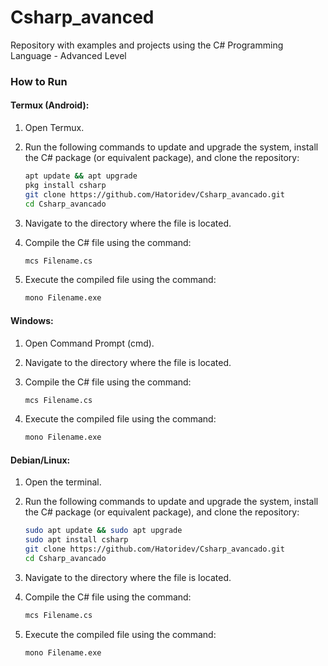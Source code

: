 # Csharp_avanced

Repository with examples and projects using the C# Programming Language - Advanced Level

### How to Run

#### Termux (Android):
1. Open Termux.
2. Run the following commands to update and upgrade the system, install the C# package (or equivalent package), and clone the repository:
   ```bash
   apt update && apt upgrade
   pkg install csharp
   git clone https://github.com/Hatoridev/Csharp_avancado.git
   cd Csharp_avancado
   ```

3. Navigate to the directory where the file is located.
4. Compile the C# file using the command:
   ```bash
   mcs Filename.cs
   ```

5. Execute the compiled file using the command:
   ```bash
   mono Filename.exe
   ```

#### Windows:
1. Open Command Prompt (cmd).
2. Navigate to the directory where the file is located.
3. Compile the C# file using the command:
   ```bash
   mcs Filename.cs
   ```

4. Execute the compiled file using the command:
   ```bash
   mono Filename.exe
   ```

#### Debian/Linux:
1. Open the terminal.
2. Run the following commands to update and upgrade the system, install the C# package (or equivalent package), and clone the repository:
   ```bash
   sudo apt update && sudo apt upgrade
   sudo apt install csharp
   git clone https://github.com/Hatoridev/Csharp_avancado.git
   cd Csharp_avancado
   ```

3. Navigate to the directory where the file is located.
4. Compile the C# file using the command:
   ```bash
   mcs Filename.cs
   ```

5. Execute the compiled file using the command:
   ```bash
   mono Filename.exe
   ```
